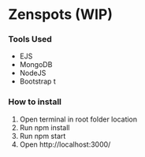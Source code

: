 # Zenspots (WIP)

### Tools Used

- EJS
- MongoDB
- NodeJS
- Bootstrap t

### How to install

1. Open terminal in root folder location
2. Run npm install
3. Run npm start
4. Open http://localhost:3000/
